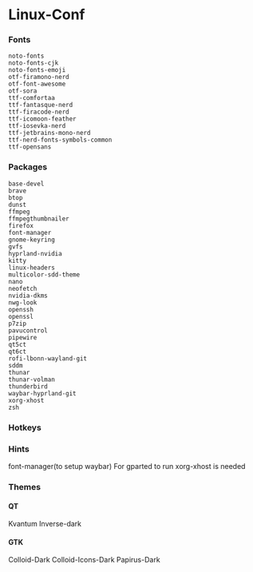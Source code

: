 # Linux-Conf

### Fonts

    noto-fonts
    noto-fonts-cjk
    noto-fonts-emoji
    otf-firamono-nerd
    otf-font-awesome
    otf-sora
    ttf-comfortaa
    ttf-fantasque-nerd
    ttf-firacode-nerd
    ttf-icomoon-feather
    ttf-iosevka-nerd
    ttf-jetbrains-mono-nerd
    ttf-nerd-fonts-symbols-common
    ttf-opensans

### Packages

    base-devel
    brave
    btop
    dunst
    ffmpeg
    ffmpegthumbnailer
    firefox
    font-manager
    gnome-keyring
    gvfs
    hyprland-nvidia
    kitty
    linux-headers
    multicolor-sdd-theme
    nano
    neofetch
    nvidia-dkms
    nwg-look
    openssh
    openssl
    p7zip
    pavucontrol
    pipewire
    qt5ct
    qt6ct
    rofi-lbonn-wayland-git
    sddm
    thunar
    thunar-volman
    thunderbird
    waybar-hyprland-git
    xorg-xhost
    zsh

### Hotkeys

### Hints

font-manager(to setup waybar)
For gparted to run xorg-xhost is needed

### Themes

#### QT

Kvantum
Inverse-dark

#### GTK

Colloid-Dark
Colloid-Icons-Dark
Papirus-Dark
